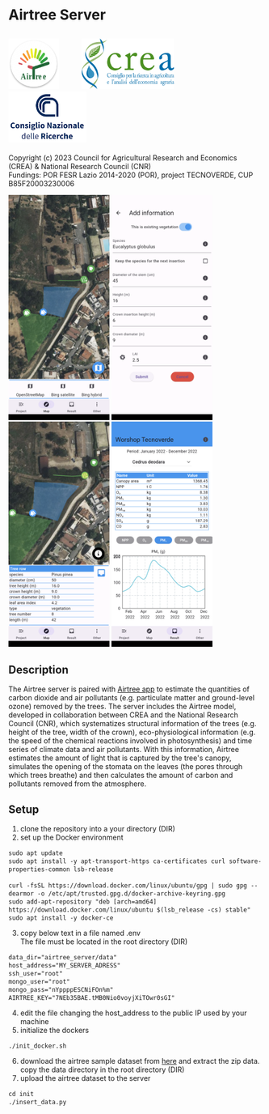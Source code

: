 
# Airtree Server
<img src='assets_github/ic_airtree.png' height='100'>&nbsp;&nbsp;&nbsp;&nbsp;&nbsp;&nbsp;&nbsp;&nbsp;
<img src='assets_github/logo_crea.png' height='100'>&nbsp;&nbsp;&nbsp;&nbsp;&nbsp;&nbsp;&nbsp;&nbsp;
<img src='assets_github/logo_cnr.png' height='100'>&nbsp;&nbsp;&nbsp;&nbsp;&nbsp;&nbsp;&nbsp;&nbsp;
---

Copyright (c) 2023 Council for Agricultural Research and Economics (CREA) & National Research Council (CNR) \
Fundings:  POR FESR Lazio 2014-2020 (POR), project TECNOVERDE, CUP B85F20003230006


<img src='assets_github/airtree_fig_1.png' width='200'>  <img src='assets_github/airtree_fig_2.png' width='200'> <img src='assets_github/airtree_fig_3.png' width='200'>  <img src='assets_github/airtree_fig_4.png' width='200'>


## Description
The Airtree server is paired with [Airtree app](https://github.com/aalivernini/airtree_app) to estimate the quantities of carbon dioxide and air pollutants (e.g. particulate matter and ground-level ozone) removed by the trees.
The server includes the Airtree model, developed in collaboration between CREA and the National Research Council (CNR), which systematizes structural information of the trees (e.g. height of the tree, width of the crown), eco-physiological information (e.g. the speed of the chemical reactions involved in photosynthesis) and time series of climate data and air pollutants.
With this information, Airtree estimates the amount of light that is captured by the tree's canopy, simulates the opening of the stomata on the leaves (the pores through which trees breathe) and then calculates the amount of carbon and pollutants removed from the atmosphere.

## Setup
1) clone the repository into a your directory (DIR)
2) set up the Docker environment
```
sudo apt update
sudo apt install -y apt-transport-https ca-certificates curl software-properties-common lsb-release

curl -fsSL https://download.docker.com/linux/ubuntu/gpg | sudo gpg --dearmor -o /etc/apt/trusted.gpg.d/docker-archive-keyring.gpg
sudo add-apt-repository "deb [arch=amd64] https://download.docker.com/linux/ubuntu $(lsb_release -cs) stable"
sudo apt install -y docker-ce
```
3) copy below text in a file named .env\
The file must be located in the root directory (DIR)
```
data_dir="airtree_server/data"
host_address="MY_SERVER_ADRESS"
ssh_user="root"
mongo_user="root"
mongo_pass="nYppppESCNiFOn%m"
AIRTREE_KEY="7NEb35BAE.tMB0Nio0voyjXiTOwr0sGI"
```
4) edit the file changing the host_address to the public IP used by your machine
5) initialize the dockers
```
./init_docker.sh
```
6) download the airtree sample dataset from [here](https://filedn.com/lJmhEDy1NtXRoqpqwjGBwUB/airtree/server/airtree_server_data_sample.zip) and extract the zip data.\
copy the data directory in the root directory (DIR)
7) upload the airtree dataset to the server
```
cd init
./insert_data.py
```





